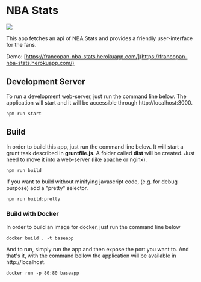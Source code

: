 # NBA Stats

![](https://travis-ci.org/francopan/nba-base-app.svg?branch=master)

This app fetches an api of NBA Stats and provides a friendly user-interface for the fans.

Demo: [https://francopan-nba-stats.herokuapp.com/](https://francopan-nba-stats.herokuapp.com/)

## Development Server

To run a development web-server, just run the command line below. The application will start and it will be accessible through http://localhost:3000.

~~~
npm run start
~~~

## Build

In order to build this app, just run the command line below. It will start a grunt task described in **gruntfile.js**.
A folder called **dist** will be created. Just need to move it into a web-server (like apache or nginx).
~~~
npm run build
~~~

If you want to build without minifying javascript code, (e.g. for debug purpose) add a "pretty" selector.
~~~
npm run build:pretty
~~~

### Build with Docker
In order to build an image for docker, just run the command line below
~~~
docker build . -t baseapp
~~~

And to run, simply run the app and then expose the port you want to. And that's it, with the command bellow the application will be available in http://localhost.
~~~
docker run -p 80:80 baseapp
~~~
